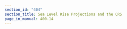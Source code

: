```yaml
---
section_id: "404"
section_title: Sea Level Rise Projections and the CRS
page_in_manual: 400-14
---
```

